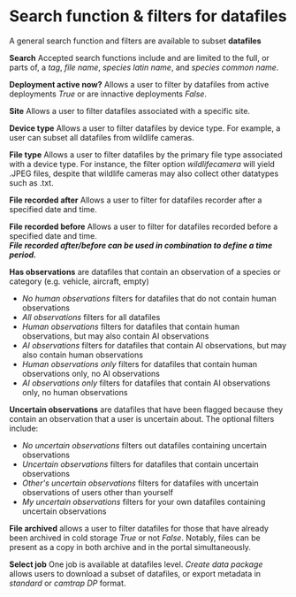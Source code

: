 # Search function & filters for datafiles
A general search function and filters are available to subset **datafiles**

**Search** Accepted search functions include and are limited to the full, or parts of, a _tag_, _file name_, _species latin name_, and _species common name_.  
  
**Deployment active now?** Allows a user to filter by datafiles from active deployments _True_ or are innactive deployments _False_.  
  
**Site** Allows a user to filter datafiles associated with a specific site.  
  
**Device type** Allows a user to filter datafiles by device type. For example, a user can subset all datafiles from wildlife cameras.  

**File type**  Allows a user to filter datafiles by the primary file type associated with a device type. For instance, the filter option _wildlifecamera_ will yield .JPEG files, despite that wildlife cameras may also collect other datatypes such as .txt.

**File recorded after** Allows a user to filter for datafiles recorder after a specified date and time.  

**File recorded before** Allows a user to filter for datafiles recorded before a specified date and time.  
_**File recorded after/before can be used in combination to define a time period.**_  

**Has observations** are datafiles that contain an observation of a species or category (e.g. vehicle, aircraft, empty)
- _No human observations_ filters for datafiles that do not contain human observations
- _All observations_ filters for all datafiles
- _Human observations_ filters for datafiles that contain human observations, but may also contain AI observations
- _AI observations_ filters for datafiles that contain AI observations, but may also contain human observations
- _Human observations only_ filters for datafiles that contain human observations only, no AI observations
- _AI observations only_ filters for datafiles that contain AI observations only, no human observations

  
**Uncertain observations** are datafiles that have been flagged because they contain an observation that a user is uncertain about. The optional filters include:
- _No uncertain observations_ filters out datafiles containing uncertain observations
- _Uncertain observations_ filters for datafiles that contain uncertain observations
- _Other's uncertain observations_ filters for datafiles with uncertain observations of users other than yourself
- _My uncertain observations_ filters for your own datafiles containing uncertain observations

  
**File archived** allows a user to filter datafiles for those that have already been archived in cold storage _True_ or not _False_. Notably, files can be present as a copy in both archive and in the portal simultaneously.
  
**Select job** One job is available at datafiles level. _Create data package_ allows users to download a subset of datafiles, or export metadata in _standard_ or _camtrap DP_ format.   
